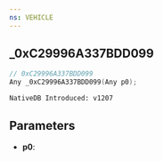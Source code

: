 ```yaml
---
ns: VEHICLE
---
```

## _0xC29996A337BDD099

```c
// 0xC29996A337BDD099
Any _0xC29996A337BDD099(Any p0);
```

```
NativeDB Introduced: v1207
```

## Parameters
* **p0**:

